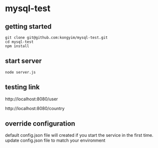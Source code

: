 # mysql-test

## getting started
```
git clone git@github.com:kongyim/mysql-test.git
cd mysql-test
npm install
```

## start server
```
node server.js
```

## testing link

http://localhost:8080/user

http://localhost:8080/country

## override configuration
default config.json file will created if you start the service in the first time.
update config.json file to match your environment
